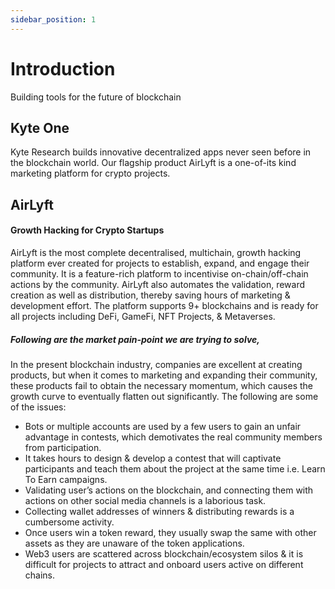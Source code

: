 ```yaml
---
sidebar_position: 1
---
```


# Introduction
Building tools for the future of blockchain

## Kyte One
Kyte Research builds innovative decentralized apps never seen before in the blockchain world. Our flagship product AirLyft is a one-of-its kind marketing platform for crypto projects.

## AirLyft

#### Growth Hacking for Crypto Startups

AirLyft is the most complete decentralised, multichain, growth hacking platform ever created for projects to establish, expand, and engage their community. It is a feature-rich platform to incentivise on-chain/off-chain actions by the community. AirLyft also automates the validation, reward creation as well as distribution, thereby saving hours of marketing & development effort. The platform supports 9+ blockchains and is ready for all projects including DeFi, GameFi, NFT Projects, & Metaverses.

##### Following are the market pain-point we are trying to solve,

In the present blockchain industry, companies are excellent at creating products, but when it comes to marketing and expanding their community, these products fail to obtain the necessary momentum, which causes the growth curve to eventually flatten out significantly. The following are some of the issues:
- Bots or multiple accounts are used by a few users to gain an unfair advantage in contests, which demotivates the real community members from participation.
- It takes hours to design & develop a contest that will captivate participants and teach them about the project at the same time i.e. Learn To Earn campaigns.
- Validating user’s actions on the blockchain, and connecting them with actions on other social media channels is a laborious task.
- Collecting wallet addresses of winners & distributing rewards is a cumbersome activity.
- Once users win a token reward, they usually swap the same with other assets as they are unaware of the token applications.
- Web3 users are scattered across blockchain/ecosystem silos & it is difficult for projects to attract and onboard users active on different chains.
